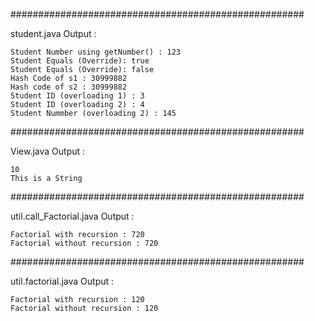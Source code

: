 #####################################################

student.java Output :
```
Student Number using getNumber() : 123
Student Equals (Override): true
Student Equals (Override): false
Hash Code of s1 : 30999882
Hash code of s2 : 30999882
Student ID (overloading 1) : 3
Student ID (overloading 2) : 4
Student Nummber (overloading 2) : 145
```
#####################################################

View.java Output :
```
10
This is a String
```
#####################################################

util.call_Factorial.java Output :
```
Factorial with recursion : 720
Factorial without recursion : 720
```
#####################################################

util.factorial.java Output :
```
Factorial with recursion : 120
Factorial without recursion : 120
```
